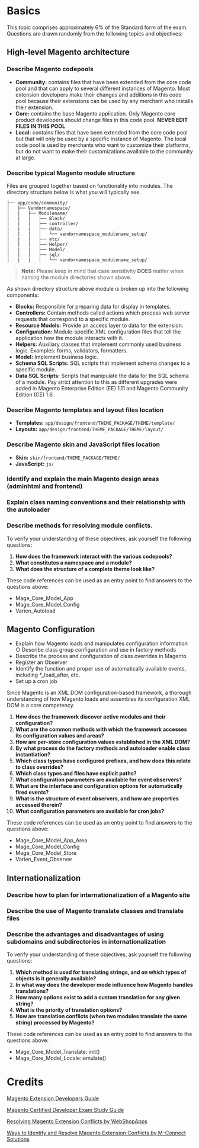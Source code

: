 # Basics

This topic comprises approximately 6% of the Standard form of the exam. Questions are
drawn randomly from the following topics and objectives:

## High-level Magento architecture

### Describe Magento codepools

- **Community:** contains files that have been extended from the core code pool and that can apply to several different instances of Magento. Most extension developers make their changes and additions in this code pool because their extensions can be used by any merchant who installs their extension.
- **Core:** contains the base Magento application. Only Magento core product developers should change files in this code pool. **NEVER EDIT FILES IN THIS POOL**
- **Local:** contains files that have been extended from the core code pool but that will only be used by a specific instance of Magento. The local code pool is used by merchants who want to customize their platforms, but do not want to make their customizations available to the community at large.


### Describe typical Magento module structure

Files are grouped together based on functionality into modules. The directory structure below is what you will typically see.

```
├── app/code/community/
│   ├── Vendornamespace/
│   |   ├── Modulename/
|   |   |   ├── Block/
|   |   |   ├── controller/
|   |   |   ├── data/
|   |   |   |   └── vendornamespace_modulename_setup/
|   |   |   ├── etc/
|   |   |   ├── Helper/
|   |   |   ├── Model/
|   |   |   ├── sql/
|   |   |   |   └── vendornamespace_modulename_setup/
```
> **Note:** Please keep in mind that case sensitivity **DOES** matter when naming the module directories shown above.

As shown directory structure above module is broken up into the following components:

- **Blocks:** Responsible for preparing data for display in templates.
- **Controllers:** Contain methods called actions which process web server requests that correspond to a specific module.
- **Resource Models:** Provide an access layer to data for the extension.
- **Configuration:** Module-specific XML configuration files that tell the application how the module interacts with it.
- **Helpers:** Auxiliary classes that implement commonly used business logic. Examples: forms, validators, formatters.
- **Model:** Implement business logic.
- **Schema SQL Scripts:** SQL scripts that implement schema changes to a specific module.
- **Data SQL Scripts:** Scripts that manipulate the data for the SQL schema of a module. Pay strict attention to this as different upgrades were added in Magento Enterprise Edition (EE) 1.11 and Magento Community Edition (CE) 1.6.

### Describe Magento templates and layout files location

- **Templates:** `app/design/frontend/THEME_PACKAGE/THEME/template/`
- **Layouts:** `app/design/frontend/THEME_PACKAGE/THEME/layout/`

### Describe Magento skin and JavaScript files location

- **Skin:** `skin/frontend/THEME_PACKAGE/THEME/`
- **JavaScript:** `js/`

### Identify and explain the main Magento design areas (adminhtml and frontend)

### Explain class naming conventions and their relationship with the autoloader

### Describe methods for resolving module conflicts.

To verify your understanding of these objectives, ask yourself the following questions:


1. **How does the framework interact with the various codepools?**
2. **What constitutes a namespace and a module?**
3. **What does the structure of a complete theme look like?**


These code references can be used as an entry point to find answers to the questions above:

- Mage_Core_Model_App
- Mage_Core_Model_Config
- Varien_Autoload

## Magento Configuration

- Explain how Magento loads and manipulates configuration information ○ Describe class group configuration and use in factory methods
- Describe the process and configuration of class overrides in Magento
- Register an Observer
- Identify the function and proper use of automatically available events, including *_load_after, etc.
- Set up a cron job

Since Magento is an XML DOM configuration-based framework, a thorough understanding of how Magento loads and assembles its configuration XML DOM is a core competency.

1. **How does the framework discover active modules and their configuration?**
2. **What are the common methods with which the framework accesses its configuration values and areas?**
3. **How are per-store configuration values established in the XML DOM?**
4. **By what process do the factory methods and autoloader enable class instantiation?**
5. **Which class types have configured prefixes, and how does this relate to class overrides?**
6. **Which class types and files have explicit paths?**
7. **What configuration parameters are available for event observers?**
8. **What are the interface and configuration options for automatically fired events?**
9. **What is the structure of event observers, and how are properties accessed therein?**
10. **What configuration parameters are available for cron jobs?**

These code references can be used as an entry point to find answers to the questions above:

- Mage_Core_Model_App_Area 
- Mage_Core_Model_Config
- Mage_Core_Model_Store
- Varien_Event_Observer

## Internationalization

### Describe how to plan for internationalization of a Magento site
### Describe the use of Magento translate classes and translate files
### Describe the advantages and disadvantages of using subdomains and subdirectories in internationalization

To verify your understanding of these objectives, ask yourself the following questions:

1. **Which method is used for translating strings, and on which types of objects is it generally available?**
2. **In what way does the developer mode influence how Magento handles translations?**
3. **How many options exist to add a custom translation for any given string?**
4. **What is the priority of translation options?**
5. **How are translation conflicts (when two modules translate the same string) processed by Magento?**

These code references can be used as an entry point to find answers to the questions above:

- Mage_Core_Model_Translate::init()
- Mage_Core_Model_Locale::emulate()

# Credits

[Magento Extension Developers Guide](http://info2.magento.com/rs/magentosoftware/images/Magento-Extension-Developers-Guide-v1.0.pdf)

[Magento Certified Developer Exam Study Guide](http://info2.magento.com/rs/magentosoftware/images/Certification-Study-Guide-MCD-v1.pdf)

[Resolving Magento Extension Conflicts by WebShopApps](http://webshopapps.com/blog/2010/11/resolving-magento-extension-conflicts/)

[Ways to Identify and Resolve Magento Extension Conflicts by M-Connect Solutions](https://www.mconnectmedia.com/blog/ways-to-identify-and-resolve-magento-extension-conflicts/)
